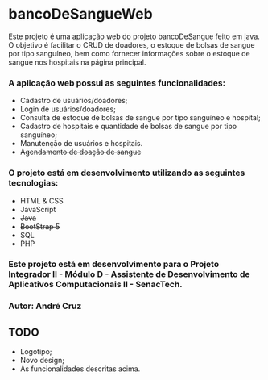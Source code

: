# bancoDeSangueWeb

Este projeto é uma aplicação web do projeto bancoDeSangue feito em java. <br>
O objetivo é facilitar o CRUD de doadores, o estoque de bolsas de sangue por tipo sanguíneo, bem como fornecer informações sobre o estoque de sangue nos hospitais na página principal.


<h3>A aplicação web possui as seguintes funcionalidades:</h3>

- Cadastro de usuários/doadores;
- Login de usuários/doadores;
- Consulta de estoque de bolsas de sangue por tipo sanguíneo e hospital;
- Cadastro de hospitais e quantidade de bolsas de sangue por tipo sanguíneo;
- Manutenção de usuários e hospitais.
- ~~Agendamento de doação de sangue~~

<h3>O projeto está em desenvolvimento utilizando as seguintes tecnologias:</h3>

- HTML & CSS
- JavaScript
- ~~Java~~
- ~~BootStrap 5~~
- SQL
- PHP

<h3> Este projeto está em desenvolvimento para o Projeto Integrador II - Módulo D - Assistente de Desenvolvimento de Aplicativos Computacionais II - SenacTech. </h3>
<h3> Autor: André Cruz</h3>

## TODO
- Logotipo;
- Novo design;
- As funcionalidades descritas acima.
